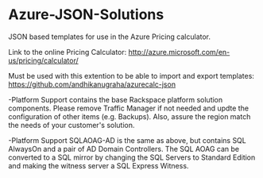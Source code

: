 # Azure-JSON-Solutions

JSON based templates for use in the Azure Pricing calculator.

Link to the online Pricing Calculator: http://azure.microsoft.com/en-us/pricing/calculator/

Must be used with this extention to be able to import and export templates: https://github.com/andhikanugraha/azurecalc-json

-Platform Support contains the base Rackspace platform solution components.  Please remove Traffic Manager if not needed and updte the configuration of other items (e.g. Backups).  Also, assure the region match the needs of your customer's solution.

-Platform Support SQLAOAG-AD is the same as above, but contains SQL AlwaysOn and a pair of AD Domain Controllers.  The SQL AOAG can be converted to a SQL mirror by changing the SQL Servers to Standard Edition and making the witness server a SQL Express Witness.
